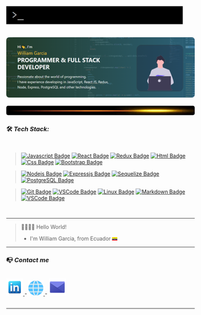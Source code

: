 
![Welcome](https://raw.githubusercontent.com/william-gar/only-images/main/readme-images/cover-image/welcome-readme-github.gif)
---

![Background-portfolio](https://raw.githubusercontent.com/william-gar/only-images/main/readme-images/cover-image/background-readme.png)
---
<img src="https://raw.githubusercontent.com/william-gar/only-images/main/readme-images/cover-image/effect-line-fire.gif" width="100%" height="25px" style="border-radius:5px;"/>

### 🛠️ **_Tech Stack:_**
<br>

> [![Javascript Badge](https://img.shields.io/badge/-Javascript-F0DB4F?style=for-the-badge&labelColor=222222&logo=javascript&logoColor=F0DB4F)](#)
[![React Badge](https://img.shields.io/badge/-React%20JS-61DBFB?style=for-the-badge&labelColor=222222&logo=react&logoColor=61DBFB)](#)
[![Redux  Badge](https://img.shields.io/badge/-Redux-764ABC?style=for-the-badge&labelColor=222222&logo=redux&logoColor=ffffff)](#)
[![Html Badge](https://img.shields.io/badge/-Html-E44D2A?style=for-the-badge&labelColor=222222&logo=html5&logoColor=ffffff)](#)
[![Css Badge](https://img.shields.io/badge/-CSS-2C4DE4?style=for-the-badge&labelColor=222222&logo=css3&logoColor=ffffff)](#)
[![Bootstrap Badge](https://img.shields.io/badge/-Bootstrap-7432F8?style=for-the-badge&labelColor=222222&logo=bootstrap&logoColor=7432F8)](#)

> [![Nodejs Badge](https://img.shields.io/badge/-Node%20js-3C873A?style=for-the-badge&labelColor=222222&logo=node.js&logoColor=3C873A)](#)
[![Expressjs Badge](https://img.shields.io/badge/-Express%20js-A52A2A?style=for-the-badge&labelColor=222222&logo=node.js&logoColor=3c873a)](#)
[![Sequelize Badge](https://img.shields.io/badge/-Sequelize-444444?style=for-the-badge&labelColor=222222&logo=sequelize&logoColor=ffffff)](#)
[![PostgreSQL Badge](https://img.shields.io/badge/-Postgresql-32658E?style=for-the-badge&labelColor=222222&logo=postgresql&logoColor=ffffff)](#)

> [![Git Badge](https://img.shields.io/badge/-git-E63758?style=for-the-badge&labelColor=222222&logo=git&logoColor=ffffff)](#)
[![VSCode Badge](https://img.shields.io/badge/-NPM-222222?style=for-the-badge&labelColor=ff00ff&logo=npm&logoColor=2D5CA4)](#)
[![Linux Badge](https://img.shields.io/badge/-Linux-444444?style=for-the-badge&labelColor=ff00ff&logo=linux&logoColor=111111)](#)
[![Markdown Badge](https://img.shields.io/badge/-Markdown-4995BF?style=for-the-badge&labelColor=333333&logo=markdown&logoColor=ffffff)](#)
[![VSCode Badge](https://img.shields.io/badge/-VS%20CODE-2C2C32?style=for-the-badge&labelColor=ffffff&logo=visualstudiocode&logoColor=2D5CA4)](#)

<br>

---
>👋👨🏻‍💻 Hello World!
>
>- I'm William Garcia, from Ecuador <img src="https://raw.githubusercontent.com/william-gar/only-images/main/readme-images/cover-image/Ecuador-flag.png" width="14px"/>

---
### 📭 **_Contact me_**
<br>

<div>  
  <a href="https://www.linkedin.com/in/williamgar/" target="_blank">
    <img src="https://raw.githubusercontent.com/william-gar/only-images/main/icons-png/contact/linkedin.png" width="45px" />
  </a> -
  <a href="https://www.williamgar.com" target="_blank">
    <img src="https://raw.githubusercontent.com/william-gar/only-images/main/icons-png/contact/world.png" width="40px" />
  </a> -
  <a mailto="williamgarm1@gmail.com">
    <img src="https://raw.githubusercontent.com/william-gar/only-images/main/icons-png/contact/mail.png" width="45px" />
  </a>
</div>
<br>

---
